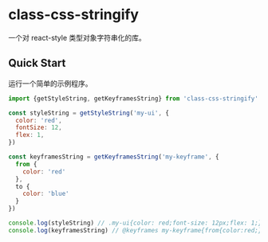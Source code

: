 # class-css-stringify

一个对 react-style 类型对象字符串化的库。

## Quick Start
运行一个简单的示例程序。
```jsx
import {getStyleString, getKeyframesString} from 'class-css-stringify'

const styleString = getStyleString('my-ui', {
  color: 'red',
  fontSize: 12,
  flex: 1,
})

const keyframesString = getKeyframesString('my-keyframe', {
  from {
    color: 'red'
  },
  to {
    color: 'blue'
  }
})

console.log(styleString) // .my-ui{color: red;font-size: 12px;flex: 1;}
console.log(keyframesString) // @keyframes my-keyframe{from{color:red;}to{color:blue;}}
```